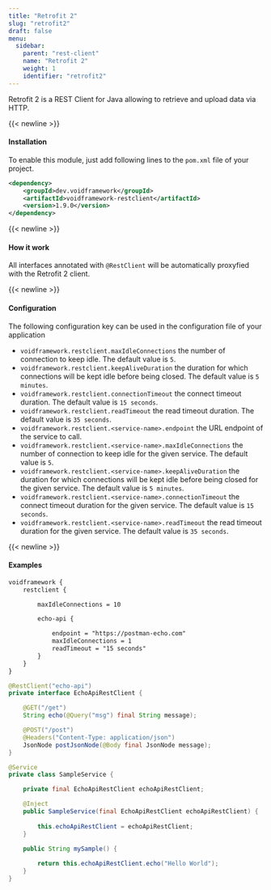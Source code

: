 ```yaml
---
title: "Retrofit 2"
slug: "retrofit2"
draft: false
menu:
  sidebar:
    parent: "rest-client"
    name: "Retrofit 2"
    weight: 1
    identifier: "retrofit2"
---
```



Retrofit 2 is a REST Client for Java allowing to retrieve and upload data via HTTP.


{{< newline >}}
#### Installation

To enable this module, just add following lines to the `pom.xml` file of your project.

```xml
<dependency>
    <groupId>dev.voidframework</groupId>
    <artifactId>voidframework-restclient</artifactId>
    <version>1.9.0</version>
</dependency>
```



{{< newline >}}
#### How it work

All interfaces annotated with `@RestClient` will be automatically proxyfied with the Retrofit 2 client.



{{< newline >}}
#### Configuration

The following configuration key can be used in the configuration file of your application

* `voidframework.restclient.maxIdleConnections` the number of connection to keep idle. The default value is `5`.
* `voidframework.restclient.keepAliveDuration` the duration for which connections will be kept idle before being closed. The default value is `5 minutes`.
* `voidframework.restclient.connectionTimeout` the connect timeout duration. The default value is `15 seconds`.
* `voidframework.restclient.readTimeout` the read timeout duration. The default value is `35 seconds`.
* `voidframework.restclient.<service-name>.endpoint` the URL endpoint of the service to call. 
* `voidframework.restclient.<service-name>.maxIdleConnections` the number of connection to keep idle for the given service. The default value is `5`.
* `voidframework.restclient.<service-name>.keepAliveDuration` the duration for which connections will be kept idle before being closed for the given service. The default value is `5 minutes`.
* `voidframework.restclient.<service-name>.connectionTimeout` the connect timeout duration for the given service. The default value is `15 seconds`.
* `voidframework.restclient.<service-name>.readTimeout` the read timeout duration for the given service. The default value is `35 seconds`.


{{< newline >}}
#### Examples

```xml
voidframework {
    restclient {

        maxIdleConnections = 10

        echo-api {

            endpoint = "https://postman-echo.com"
            maxIdleConnections = 1
            readTimeout = "15 seconds"
        }
    }
}
```

```java
@RestClient("echo-api")
private interface EchoApiRestClient {

    @GET("/get")
    String echo(@Query("msg") final String message);

    @POST("/post")
    @Headers("Content-Type: application/json")
    JsonNode postJsonNode(@Body final JsonNode message);
}
```


```java
@Service
private class SampleService {

    private final EchoApiRestClient echoApiRestClient;

    @Inject
    public SampleService(final EchoApiRestClient echoApiRestClient) {
        
        this.echoApiRestClient = echoApiRestClient;
    }

    public String mySample() {
        
        return this.echoApiRestClient.echo("Hello World");
    }
}
```

